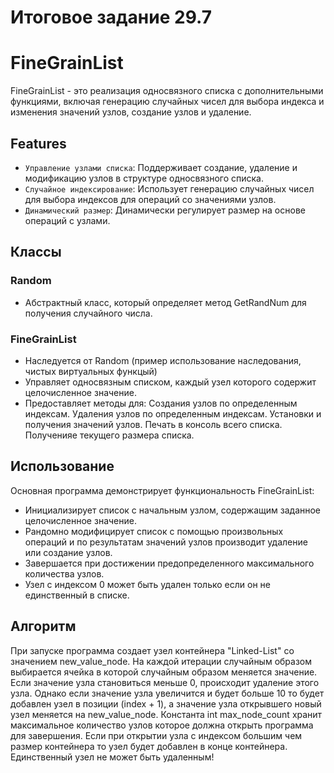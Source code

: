 # Итоговое задание 29.7

# FineGrainList

FineGrainList - это реализация односвязного списка с дополнительными функциями,
включая генерацию случайных чисел для выбора индекса и изменения значений узлов,
создание узлов и удаление.


## Features

- `Управление узлами списка`: Поддерживает создание, удаление и модификацию узлов в
  структуре односвязного списка.
- `Случайное индексирование`: Использует генерацию случайных чисел для выбора
  индексов для операций со значениями узлов.
- `Динамический размер`: Динамически регулирует размер на основе операций с узлами.

## Классы

### Random

- Абстрактный класс, который определяет метод GetRandNum для получения случайного числа.

### FineGrainList

- Наследуется от Random (пример использование наследования, чистых виртуальных функцый)
- Управляет односвязным списком, каждый узел которого содержит целочисленное значение.
- Предоставляет методы для:
    Создания узлов по определенным индексам.
    Удаления узлов по определенным индексам.
    Установки и получения значений узлов.
    Печать в консоль всего списка.
    Полученияе текущего размера списка.

## Использование

Основная программа демонстрирует функциональность FineGrainList:
- Инициализирует список с начальным узлом, содержащим заданное целочисленное значение.
- Рандомно модифицирует список с помощью произвольных операций и по результатам 
  значений узлов производит удаление или создание узлов.
- Завершается при достижении предопределенного максимального количества узлов.
- Узел с индексом 0 может быть удален только если он не единственный в списке.

## Алгоритм

 При запуске программа создает узел контейнера "Linked-List" со значением
 new_value_node. На каждой итерации случайным образом выбирается ячейка в
 которой случайным образом меняется значение. Если значение узла становиться
 меньше 0, происходит удаление этого узла. Однако если значение узла увеличится
 и будет больше 10 то будет добавлен узел в позиции (index + 1), а значение 
 узла открывшего новый узел меняется на new_value_node.
 Константа int max_node_count хранит максимальное количество узлов которое
 должна открыть программа для завершения.
 Если при открытии узла с индексом большим чем размер контейнера то узел будет
 добавлен в конце контейнера.
 Единственный узел не может быть удаленным!
 
